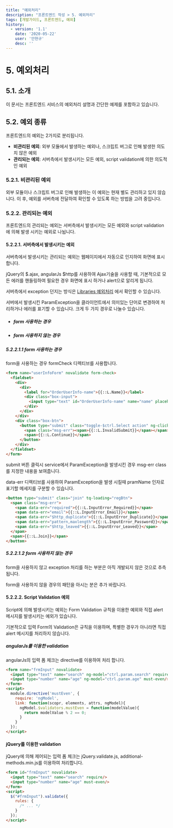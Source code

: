 ```yaml
---
title: "예외처리"
description: "프론트엔드 작성 > 5. 예외처리"
tags: [개발가이드, 프론트엔드, 예외]
history:
  - version: '1.1'
    date: '2020-05-22'
    user: '안현규'
    desc: ''
---
```

# 5. 예외처리

## 5.1. 소개
이 문서는 프론트엔드 서비스의 예외처리 설명과 간단한 예제를 포함하고 있습니다.

## 5.2. 예외 종류
프론트엔드의 예외는 2가지로 분리됩니다.
- **비관리된 예외**: 외부 모듈에서 발생하는 예외나, 스크립트 버그로 인해 발생한 의도치 않은 예외
- **관리되는 예외**: 서버측에서 발생시키는 모든 예외, script validation에 의한 의도적인 예외

### 5.2.1. 비관리된 예외
외부 모듈이나 스크립트 버그로 인해 발생하는 이 예외는 현재 별도 관리하고 있지 않습니다.
이 후, 예외를 서버측에 전달하여 확인할 수 있도록 하는 방법을 고려 중입니다.

### 5.2.2. 관리되는 예외
프론트엔드의 관리되는 예외는 서버측에서 발생시키는 모든 예외와 script validation에 의해 발생 시키는 예외로 나뉩니다.

#### 5.2.2.1. 서버측에서 발생시키는 예외
서버측에서 발생시키는 관리되는 예외는 웹페이지에서 자동으로 인지하여 화면에 표시 합니다.

jQuery의 $.ajax, angularJs $http를 사용하여 Ajax기술을 사용할 때, 기본적으로 모든 에러를 핸들링하여 필요한 경우 화면에 표시 하거나 alert으로 알리게 됩니다.

서버측에서 exception 던지는 방식은 [Libraries 예외처리](pages/devguide/libraries/exceptions.html) 에서 확인할 수 있습니다.

서버에서 발생시킨 ParamException을 클라이언트에서 의미있는 단어로 변경하여 처리하거나 에러를 표기할 수 있습니다. 크게 두 가지 경우로 나눌수 있습니다.

* #####  form 사용하는 경우

* ##### form 사용하지 않는 경우

##### 5.2.2.1.1 form 사용하는 경우

form을 사용하는 경우 formCheck 디렉티브를 사용합니다. 

```html
<form name="userInfoForm" novalidate form-check>
  <fieldset>
    <div>
      <div>
        <label for="OrderUserInfo-name">{{::L.Name}}</label>
        <div class="box-input">
          <input type="text" id="OrderUserInfo-name" name="name" placeholder="{{::L.PlaceHolder_Name}}" ng-model="$ctrl.sel.name" required>
        </div>
      </div>
    </div>
    <div class="box-btn">
      <button type="submit" class="toggle-$ctrl.Select action" ng-click="evt.onUpdate()">
        <span class="msg-err"><span>{{::L.InvalidSubmit}}</span></span>
        <span>{{::L.Continue}}</span>   
      </button>
    </div> 
  </fieldset>
</form>
```

submit 버튼 클릭시 service에서 ParamException을 발생시킨 경우 msg-err class를 지정한 내용을 보여줍니다.

data-err 디렉티브를 사용하여 ParamException을 발생 시킬때  pramName 인자로 표기할 메세지를 구분할 수 있습니다.

```html
<button type="submit" class="join" tq-loading="regBtn">
  <span class="msg-err">
    <span data-err="required">{{::L.InputError_Required}}</span>
    <span data-err="email">{{::L.InputError_Email}}</span>
    <span data-err="$http_duplicate">{{::L.InputError_Duplicate}}</span>
    <span data-err="pattern,maxlength">{{::L.InputError_Password}}</span>
    <span data-err="$http_leaved">{{::L.InputError_Leaved}}</span>
  </span>
  <span>{{::L.Join}}</span>
</button>
```

##### 5.2.2.1.2 form 사용하지 않는 경우

form을 사용하지 않고 exception 처리를 하는 부분은 아직 개발되지 않은 것으로 추측 됩니다.

form을 사용하지 않을 경우의 패턴을 아시는 분은 추가 바랍니다.

#### 5.2.2.2. Script Validation 예외
Script에 의해 발생시키는 예외는 Form Validation 규칙을 이용한 예외와 직접 alert 메시지를 발생시키는 예외가 있습니다.

기본적으로 입력 Form의 Validation은 규칙을 이용하며, 특별한 경우가 아니라면 직접 alert 메시지를 처리하지 않습니다.

##### angularJs를 이용한 validation
angularJs의 입력 폼 체크는 directive를 이용하여 처리 합니다.
```html
<form name="frmInput" novalidate>
  <input type="text" name="search" ng-model="ctrl.param.search" require/> <!-- require directive에 의한 validation -->
  <input type="number" name="age" ng-model="ctrl.param.age" must-even/> <!-- custom validation 사용 -->
</form>
<script>
  module.directive('mustEven', {
    require: 'ngModel',
    link: function(scopr, elements, attrs, ngModel){
      ngModel.$validators.mustEven = function(modelValue){
        return modelValue % 2 == 0;
      }
    }
  });
</script>
```

#### jQuery를 이용한 validation
jQuery에 의해 제어되는 입력 폼 체크는 jQuery.validate.js, additional-methods.min.js를 이용하여 처리합니다.
```html
<form id="frmInput" novalidate>
  <input type="text" name="search" require/>
  <input type="number" name="age" must-even/>
</form>
<script>
  $("#frmInput").validate({
    rules: {
      /* ... */
    }
  });
</script>
```